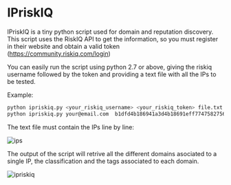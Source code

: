 # IPriskIQ
IPriskIQ is a tiny python script used for domain and reputation discovery.
This script uses the RiskIQ API to get the information, so you must register in their website and obtain a valid token (https://community.riskiq.com/login)

You can easily run the script using python 2.7 or above, giving the riskiq username followed by the token and providing a text file with all the IPs to be tested.

Example:
```sh
python ipriskiq.py <your_riskiq_username> <your_riskiq_token> file.txt
python ipriskiq.py your@email.com  b1dfd4b186941a3d4b18691eff7747582756d4b1869de120b3 ips.txt
```

The text file must contain the IPs line by line:

![ips](https://user-images.githubusercontent.com/36700364/100539880-c84dd200-3239-11eb-9152-db6b56584e94.png)


The output of the script will retrive all the different domains asociated to a single IP, the classification and the tags associated to each domain.

![ipriskiq](https://user-images.githubusercontent.com/36700364/100539798-20d09f80-3239-11eb-9177-0429cbc20fff.png)

